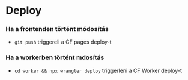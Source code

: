 # Deploy

### Ha a frontenden történt módosítás
* `git push` triggereli a CF pages deploy-t

### Ha a workerben történt mdosítás
* `cd worker && npx wrangler deploy` triggerleni a CF Worker deploy-t